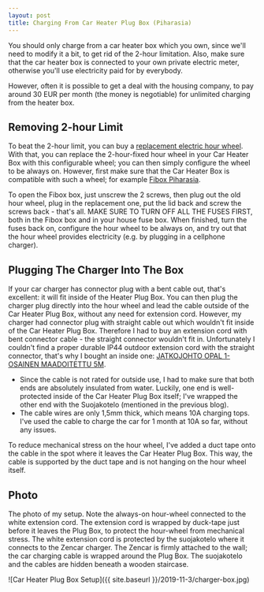 ```yaml
---
layout: post
title: Charging From Car Heater Plug Box (Piharasia)
---
```


You should only charge from a car heater box which you own, since we'll need to modify it a bit, to get rid of the 2-hour limitation.
Also, make sure that the car heater box is connected to your own private electric meter, otherwise you'll use
electricity paid for by everybody.

However, often it is possible to get a deal with the housing company, to pay
around 30 EUR per month (the money is negotiable) for unlimited charging from
the heater box.

## Removing 2-hour Limit

To beat the 2-hour limit, you can buy a [replacement electric hour wheel](https://www.kodinterra.fi/fi/terra/theben-ip20-ajastin-24h-valkoinen).
With that, you can replace the 2-hour-fixed hour wheel in your Car Heater Box with this configurable wheel; you can then
simply configure the wheel to be always on. However, first make sure that the Car Heater Box is compatible with such a wheel;
for example [Fibox Piharasia](https://www.k-rauta.fi/rautakauppa/piharasia-piha-2a2j1v-val).

To open the Fibox box, just unscrew the 2 screws, then plug out the old hour wheel, plug in the replacement one, put the lid back and screw
the screws back - that's all. MAKE SURE TO TURN OFF ALL THE FUSES FIRST, both in the Fibox box and in your house fuse box.
When finished, turn the fuses back on, configure the hour wheel to be always on, and try out that the hour wheel provides
electricity (e.g. by plugging in a cellphone charger).

## Plugging The Charger Into The Box

If your car charger has connector plug with a bent cable out, that's excellent: it will fit inside of the Heater Plug Box.
You can then plug the charger plug directly into the hour wheel and lead the
cable outside of the Car Heater Plug Box, without any need for extension cord.
However, my charger had connector plug with straight cable out which wouldn't fit inside of the
Car Heater Plug Box. Therefore I had to buy an extension cord with bent connector cable -
the straight connector wouldn't fit in. Unfortunately I couldn't find a proper durable IP44 outdoor extension cord with
the straight connector, that's why I bought an inside one: [JATKOJOHTO OPAL 1-OSAINEN MAADOITETTU 5M](https://www.k-rauta.fi/rautakauppa/s%C3%A4hk%C3%B6--valaistus-ja-turvallisuus/sahkotarvikkeet/jatkojohdot-ja-kelat/jatkojohto-opal-1-osainen-maadoitettu-5m).

* Since the cable is not rated for outside use, I had to make sure that both ends are absolutely insulated from water.
  Luckily, one end is well-protected inside of the Car Heater Plug Box itself; I've wrapped the other end with the Suojakotelo
  (mentioned in the previous blog).
* The cable wires are only 1,5mm thick, which means 10A charging tops. I've used the cable to charge the car for 1 month at 10A so far, without
  any issues.

To reduce mechanical stress on the hour wheel, I've added a duct tape onto the cable in the spot where it leaves the
Car Heater Plug Box. This way, the cable is supported by the duct tape and is not hanging on the hour wheel itself.

## Photo

The photo of my setup. Note the always-on hour-wheel connected to the white extension cord. The
extension cord is wrapped by duck-tape just before it leaves the Plug Box, to protect
the hour-wheel from mechanical stress. The white extension cord is protected by the
suojakotelo where it connects to the Zencar charger. The Zencar is firmly attached to the wall;
the car charging cable is wrapped around the Plug Box. The suojakotelo and the cables are
hidden beneath a wooden staircase. 

![Car Heater Plug Box Setup]({{ site.baseurl }}/2019-11-3/charger-box.jpg)
